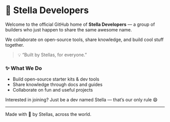 # 🌟 Stella Developers

Welcome to the official GitHub home of **Stella Developers** — a group of builders who just happen to share the same awesome name.

We collaborate on open-source tools, share knowledge, and build cool stuff together.

> 💡 “Built by Stellas, for everyone.”

### ✨ What We Do
- Build open-source starter kits & dev tools
- Share knowledge through docs and guides
- Collaborate on fun and useful projects

Interested in joining? Just be a dev named Stella — that’s our only rule 😄

---
Made with 💙 by Stellas, across the world.
